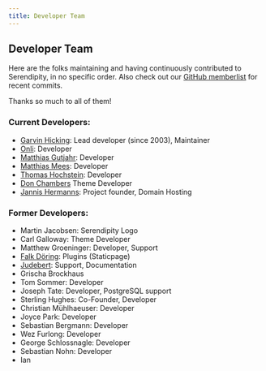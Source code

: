```yaml
---
title: Developer Team
---
```


## Developer Team

Here are the folks maintaining and having continuously contributed to Serendipity, in no specific order. Also check out our [GitHub memberlist](https://github.com/orgs/s9y/people) for recent commits.

Thanks so much to all of them!

### Current Developers:

* [Garvin Hicking](http://garv.in): Lead developer (since 2003), Maintainer
* [Onli](https://www.onli-blogging.de): Developer
* [Matthias Gutjahr](https://matthias-gutjahr.de): Developer
* [Matthias Mees](https://yellowled.de): Developer
* [Thomas Hochstein](https://netz-rettung-recht.de/): Developer
* [Don Chambers](http://www.optional-necessity.com) Theme Developer
* [Jannis Hermanns](http://jann.is): Project founder, Domain Hosting

### Former Developers:

* Martin Jacobsen: Serendipity Logo
* Carl Galloway: Theme Developer
* Matthew Groeninger: Developer, Support
* [Falk Döring](http://www.fadoe.de): Plugins (Staticpage)
* [Judebert](http://judebert.com): Support, Documentation
* Grischa Brockhaus
* Tom Sommer: Developer
* Joseph Tate: Developer, PostgreSQL support
* Sterling Hughes: Co-Founder, Developer
* Christian Mühlhaeuser: Developer
* Joyce Park: Developer
* Sebastian Bergmann: Developer
* Wez Furlong: Developer
* George Schlossnagle: Developer
* Sebastian Nohn: Developer
* Ian
